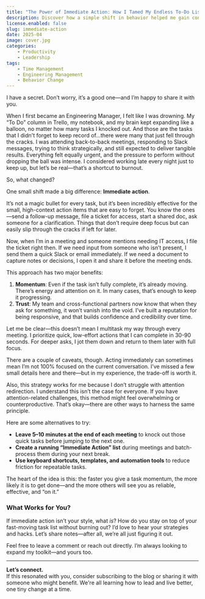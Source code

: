 ```yaml
---
title: "The Power of Immediate Action: How I Tamed My Endless To-Do List"
description: Discover how a simple shift in behavior helped me gain control over my workload, build trust with my team, and get more done—without burning out.
license.enabled: false
slug: immediate-action
date: 2025-04
image: cover.jpg
categories:
    - Productivity
    - Leadership
tags:
    - Time Management
    - Engineering Management
    - Behavior Change
---
```


I have a secret. Don’t worry, it’s a good one—and I’m happy to share it with you.

When I first became an Engineering Manager, I felt like I was drowning. My “To Do” column in Trello, my notebook, and my brain kept expanding like a balloon, no matter how many tasks I knocked out. And those are the tasks that I didn't forget to keep record of...there were many that just fell through the cracks. I was attending back-to-back meetings, responding to Slack messages, trying to think strategically, and still expected to deliver tangible results. Everything felt equally urgent, and the pressure to perform without dropping the ball was intense. I considered working late every night just to keep up, but let’s be real—that’s a shortcut to burnout.

So, what changed?

One small shift made a big difference: **Immediate action**.

It’s not a magic bullet for every task, but it’s been incredibly effective for the small, high-context action items that are easy to forget. You know the ones—send a follow-up message, file a ticket for access, start a shared doc, ask someone for a clarification. Things that don’t require deep focus but can easily slip through the cracks if left for later.

Now, when I’m in a meeting and someone mentions needing IT access, I file the ticket right then. If we need input from someone who isn’t present, I send them a quick Slack or email immediately. If we need a document to capture notes or decisions, I open it and share it before the meeting ends.

This approach has two major benefits:

1. **Momentum**: Even if the task isn’t fully complete, it’s already moving. There’s energy and attention on it. In many cases, that’s enough to keep it progressing.
2. **Trust**: My team and cross-functional partners now know that when they ask for something, it won’t vanish into the void. I’ve built a reputation for being responsive, and that builds confidence and credibility over time.

Let me be clear—this doesn’t mean I multitask my way through every meeting. I prioritize quick, low-effort actions that I can complete in 30-90 seconds. For deeper asks, I jot them down and return to them later with full focus.

There are a couple of caveats, though. Acting immediately can sometimes mean I’m not 100% focused on the current conversation. I’ve missed a few small details here and there—but in my experience, the trade-off is worth it.

Also, this strategy works for me because I don’t struggle with attention redirection. I understand this isn’t the case for everyone. If you have attention-related challenges, this method might feel overwhelming or counterproductive. That’s okay—there are other ways to harness the same principle.

Here are some alternatives to try:

- **Leave 5–10 minutes at the end of each meeting** to knock out those quick tasks before jumping to the next one.
- **Create a running “Immediate Action” list** during meetings and batch-process them during your next break.
- **Use keyboard shortcuts, templates, and automation tools** to reduce friction for repeatable tasks.

The heart of the idea is this: the faster you give a task momentum, the more likely it is to get done—and the more others will see you as reliable, effective, and “on it.”

### What Works for You?

If immediate action isn’t your style, what *is*? How do you stay on top of your fast-moving task list without burning out? I’d love to hear your strategies and hacks. Let’s share notes—after all, we’re all just figuring it out.

Feel free to leave a comment or reach out directly. I’m always looking to expand my toolkit—and yours too.

---

**Let’s connect.**  
If this resonated with you, consider subscribing to the blog or sharing it with someone who might benefit. We're all learning how to lead and live better, one tiny change at a time.

